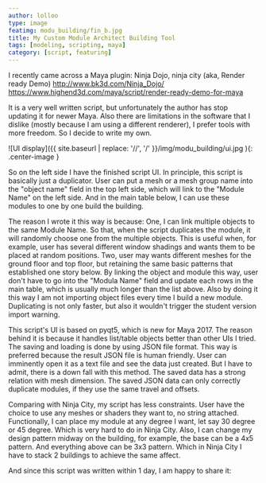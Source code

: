 ```yaml
---
author: lolloo
type: image
featimg: modu_building/fin_b.jpg
title: My Custom Module Architect Building Tool
tags: [modeling, scripting, maya]
category: [script, featuring]
---
```


I recently came across a Maya plugin: Ninja Dojo, ninja city (aka, Render ready Demo)
http://www.bk3d.com/Ninja_Dojo/
https://www.highend3d.com/maya/script/render-ready-demo-for-maya

It is a very well written script, but unfortunately the author has stop updating it for newer Maya. Also there are limitations in the software that I dislike (mostly because I am using a different renderer), I prefer tools with more freedom. So I decide to write my own.

![UI display]({{ site.baseurl | replace: '//', '/' }}/img/modu_building/ui.jpg ){: .center-image }

So on the left side I have the finished script UI. In principle, this script is basically just a duplicator. User can put a mesh or a mesh group name into the "object name" field in the top left side, which will link to the "Module Name" on the left side. And in the main table below, I can use these modules to one by one build the building.

The reason I wrote it this way is because:
One, I can link multiple objects to the same Module Name. So that, when the script duplicates the module, it will randomly choose one from the multiple objects. This is useful when, for example, user has several different window shadings and wants them to be placed at random positions. Two, user may wants different meshes for the ground floor and top floor, but retaining the same basic patterns that established one story below. By linking the object and module this way, user don't have to go into the "Modula Name" field and update each rows in the main table, which is usually much longer than the list above. Also by doing it this way I am not importing object files every time I build a new module. Duplicating is not only faster, but also it wouldn't trigger the student version import warning.

This script's UI is based on pyqt5, which is new for Maya 2017. The reason behind it is because it handles list/table objects better than other UIs I tried. The saving and loading is done by using JSON file format. This way is preferred because the result JSON file is human friendly. User can imminently open it as a text file and see the data just created. But I have to admit, there is a down fall with this method. The saved data has a strong relation with mesh dimension. The saved JSON data can only correctly duplicate modules, if they use the same travel and offsets.

Comparing with Ninja City, my script has less constraints. User have the choice to use any meshes or shaders they want to, no string attached. Functionally, I can place my module at any degree I want, let say 30 degree or 45 degree. Which is very hard to do in Ninja City. Also, I can change my design pattern midway on the building, for example, the base can be a 4x5 pattern. And everything above can be 3x3 pattern. Which in Ninja City I have to stack 2 buildings to achieve the same affect.

And since this script was written within 1 day, I am happy to share it:
